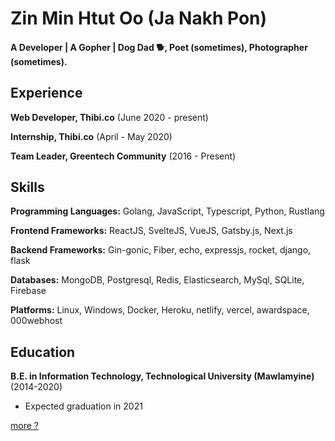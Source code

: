 Zin Min Htut Oo (Ja Nakh Pon)
=============================

#### A Developer | A Gopher | Dog Dad 🐕, Poet (sometimes), Photographer (sometimes).

##

Experience
---------
**Web Developer, Thibi.co** (June 2020 - present)

**Internship, Thibi.co** (April - May 2020)

**Team Leader, Greentech Community** (2016 - Present)


Skills
------
**Programming Languages:** Golang, JavaScript, Typescript, Python, Rustlang 

**Frontend Frameworks:** ReactJS, SvelteJS, VueJS, Gatsby.js, Next.js

**Backend Frameworks:** Gin-gonic, Fiber, echo, expressjs, rocket, django, flask

**Databases:** MongoDB, Postgresql, Redis, Elasticsearch, MySql, SQLite, Firebase

**Platforms:** Linux, Windows, Docker, Heroku, netlify, vercel, awardspace, 000webhost


Education
---------
**B.E. in Information Technology, Technological University (Mawlamyine)** (2014-2020)

- Expected graduation in 2021

[more ?](https://janakhpon.gitlab.io/)

<!-- ##

Social Media Accounts
---------------------

[<img align="left" alt="Ja Nakh Pon | Facebook" width="22px" src="https://cdn.jsdelivr.net/npm/simple-icons@v3/icons/facebook.svg" />](https://www.facebook.com/chan.htut.5/)
[<img align="left" alt="Ja Nakh Pon | Twitter" width="22px" src="https://cdn.jsdelivr.net/npm/simple-icons@v3/icons/twitter.svg" />](https://twitter.com/ja_nakh)
[<img align="left" alt="Ja Nakh Pon | LinkedIn" width="22px" src="https://cdn.jsdelivr.net/npm/simple-icons@v3/icons/linkedin.svg" />](https://www.linkedin.com/in/zin-minn-htut-oo-385651136/)

<br /> -->


<!--
**janakhpon/janakhpon** is a ✨ _special_ ✨ repository because its `README.md` (this file) appears on your GitHub profile.

Here are some ideas to get you started:

- 🔭 I’m currently working on ...
- 🌱 I’m currently learning ...
- 👯 I’m looking to collaborate on ...
- 🤔 I’m looking for help with ...
- 💬 Ask me about ...
- 📫 How to reach me: ...
- 😄 Pronouns: ...
- ⚡ Fun fact: ...
-->
